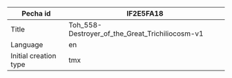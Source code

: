 |Pecha id | IF2E5FA18
| --- | --- 
|Title | Toh_558-Destroyer_of_the_Great_Trichiliocosm-v1 
|Language | en
|Initial creation type | tmx